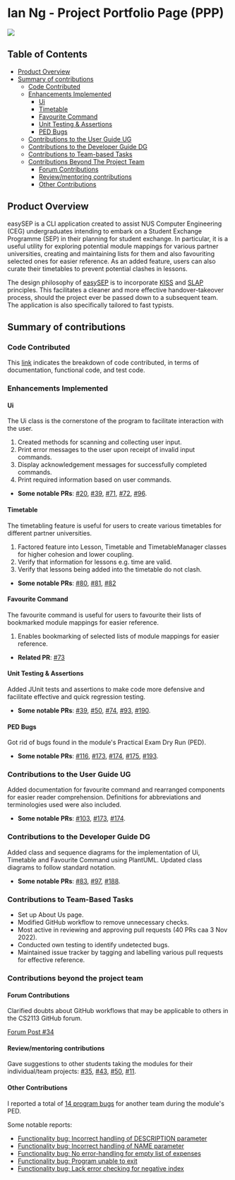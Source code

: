 # Ian Ng - Project Portfolio Page (PPP)
<img src="https://media-exp1.licdn.com/dms/image/C4E03AQE7jtNsKd_Xfw/profile-displayphoto-shrink_400_400/0/1624762372701?e=1669852800&v=beta&t=hG6aMZLrJhR26UK6dG2t-ny3KwweUpADecBZ2PCmVaI"/>

## Table of Contents

* [Product Overview](#product-overview)
* [Summary of contributions](#summary-of-contributions)
    * [Code Contributed](#code-contributed)
    * [Enhancements Implemented](#enhancements-implemented)
        * [Ui](#ui)
        * [Timetable](#timetable)
        * [Favourite Command](#favourite-command)
        * [Unit Testing & Assertions](#unit-testing--assertions)
        * [PED Bugs](#ped-bugs)
    * [Contributions to the User Guide UG](#contributions-to-the-user-guide-ug)
    * [Contributions to the Developer Guide DG](#contributions-to-the-developer-guide-dg)
    * [Contributions to Team-based Tasks](#contributions-to-team-based-tasks)
    * [Contributions Beyond The Project Team](#contributions-beyond-the-project-team)
        * [Forum Contributions](#forum-contributions)
        * [Review/mentoring contributions](#reviewmentoring-contributions)
        * [Other Contributions](#other-contributions)

## Product Overview

easySEP is a CLI application created to assist NUS Computer Engineering (CEG) undergraduates intending to embark on a Student Exchange Programme (SEP) in their planning for student exchange.
In particular, it is a useful utility for exploring potential module mappings for various partner universities, creating and maintaining lists for them and also favouriting selected ones for easier reference. As an added feature, users can also curate their timetables to prevent potential clashes in lessons.

The design philosophy of [easySEP](https://ay2223s1-cs2113-w13-2.github.io/tp/) is to incorporate [KISS](https://nus-cs2113-ay2223s1.github.io/website/se-book-adapted/chapters/codeQuality.html#practice-kissing)
and [SLAP](https://nus-cs2113-ay2223s1.github.io/website/se-book-adapted/chapters/codeQuality.html#slap-hard) principles. This facilitates a cleaner and more effective handover-takeover process, should the project
ever be passed down to a subsequent team. The application is also specifically tailored to fast typists.
## Summary of contributions

### Code Contributed

This [link](https://nus-cs2113-ay2223s1.github.io/tp-dashboard/?search=nshian&breakdown=true) indicates the breakdown of code contributed, in terms of documentation, functional code, and test code.

### Enhancements Implemented

#### Ui
The Ui class is the cornerstone of the program to facilitate interaction with the user.
1. Created methods for scanning and collecting user input.
2. Print error messages to the user upon receipt of invalid input commands.
3. Display acknowledgement messages for successfully completed commands.
4. Print required information based on user commands.
   
* **Some notable PRs**: [#20](https://github.com/AY2223S1-CS2113-W13-2/tp/pull/20), [#39](https://github.com/AY2223S1-CS2113-W13-2/tp/pull/39), [#71](https://github.com/AY2223S1-CS2113-W13-2/tp/pull/71),
   [#72](https://github.com/AY2223S1-CS2113-W13-2/tp/pull/72), [#96](https://github.com/AY2223S1-CS2113-W13-2/tp/pull/96).
#### Timetable
The timetabling feature is useful for users to create various timetables for different partner universities.
1. Factored feature into Lesson, Timetable and TimetableManager classes for higher cohesion and lower coupling.
2. Verify that information for lessons e.g. time are valid.
3. Verify that lessons being added into the timetable do not clash.

* **Some notable PRs**: [#80](https://github.com/AY2223S1-CS2113-W13-2/tp/pull/80), [#81](https://github.com/AY2223S1-CS2113-W13-2/tp/pull/81), [#82](https://github.com/AY2223S1-CS2113-W13-2/tp/pull/82)
#### Favourite Command
The favourite command is useful for users to favourite their lists of bookmarked module mappings for easier reference.
1. Enables bookmarking of selected lists of module mappings for easier reference.
* **Related PR**: [#73](https://github.com/AY2223S1-CS2113-W13-2/tp/pull/73)

#### Unit Testing & Assertions
Added JUnit tests and assertions to make code more defensive and facilitate effective and quick regression testing.
* **Some notable PRs**: [#39](https://github.com/AY2223S1-CS2113-W13-2/tp/pull/39), [#50](https://github.com/AY2223S1-CS2113-W13-2/tp/pull/50), [#74](https://github.com/AY2223S1-CS2113-W13-2/tp/pull/74),
  [#93](https://github.com/AY2223S1-CS2113-W13-2/tp/pull/93), [#190](https://github.com/AY2223S1-CS2113-W13-2/tp/pull/190).

#### PED Bugs
Got rid of bugs found in the module's Practical Exam Dry Run (PED).
* **Some notable PRs**: [#116](https://github.com/AY2223S1-CS2113-W13-2/tp/pull/116), [#173](https://github.com/AY2223S1-CS2113-W13-2/tp/pull/173), [#174](https://github.com/AY2223S1-CS2113-W13-2/tp/pull/174),
[#175](https://github.com/AY2223S1-CS2113-W13-2/tp/pull/175), [#193](https://github.com/AY2223S1-CS2113-W13-2/tp/pull/193).

### Contributions to the User Guide UG
Added documentation for favourite command and rearranged components for easier reader comprehension. Definitions for abbreviations and terminologies used were also included.
* **Some notable PRs**: [#103](https://github.com/AY2223S1-CS2113-W13-2/tp/pull/103), [#173](https://github.com/AY2223S1-CS2113-W13-2/tp/pull/173), [#174](https://github.com/AY2223S1-CS2113-W13-2/tp/pull/174).

### Contributions to the Developer Guide DG
Added class and sequence diagrams for the implementation of Ui, Timetable and Favourite Command using PlantUML. 
Updated class diagrams to follow standard notation.
* **Some notable PRs**: [#83](https://github.com/AY2223S1-CS2113-W13-2/tp/pull/83), [#97](https://github.com/AY2223S1-CS2113-W13-2/tp/pull/97), [#188](https://github.com/AY2223S1-CS2113-W13-2/tp/pull/188).
### Contributions to Team-Based Tasks
* Set up About Us page.
* Modified GitHub workflow to remove unnecessary checks.
* Most active in reviewing and approving pull requests (40 PRs caa 3 Nov 2022).
* Conducted own testing to identify undetected bugs.
* Maintained issue tracker by tagging and labelling various pull requests for effective reference.

### Contributions beyond the project team

#### Forum Contributions
Clarified doubts about GitHub workflows that may be applicable to others in the CS2113 GitHub forum.

[Forum Post #34](https://github.com/nus-cs2113-AY2223S1/forum/issues/34)

#### Review/mentoring contributions
Gave suggestions to other students taking the modules for their individual/team projects: 
[#35](https://github.com/nus-cs2113-AY2223S1/ip/pull/35), [#43](https://github.com/nus-cs2113-AY2223S1/ip/pull/43), [#50](https://github.com/nus-cs2113-AY2223S1/ip/pull/50), [#11](https://github.com/nus-cs2113-AY2223S1/tp/pull/11/files).

#### Other Contributions

I reported a total of [14 program bugs](https://github.com/nshian/ped/issues) for another team during the module's PED.

Some notable reports:

* [Functionality bug: Incorrect handling of DESCRIPTION parameter](https://github.com/nshian/ped/issues/14)
* [Functionality bug: Incorrect handling of NAME parameter](https://github.com/nshian/ped/issues/10)
* [Functionality bug: No error-handling for empty list of expenses](https://github.com/nshian/ped/issues/1)
* [Functionality bug: Program unable to exit](https://github.com/nshian/ped/issues/4)
* [Functionality bug: Lack error checking for negative index](https://github.com/nshian/ped/issues/7)
